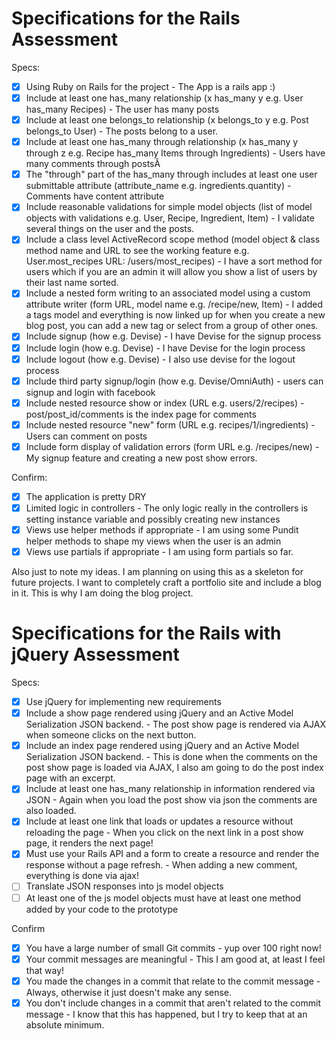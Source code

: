# Specifications for the Rails Assessment

Specs:
- [x] Using Ruby on Rails for the project - The App is a rails app :)
- [x] Include at least one has_many relationship (x has_many y e.g. User has_many Recipes) - The user has many posts
- [x] Include at least one belongs_to relationship (x belongs_to y e.g. Post belongs_to User) - The posts belong to a user.
- [x] Include at least one has_many through relationship (x has_many y through z e.g. Recipe has_many Items through Ingredients) - Users have many comments through postsÂ
- [x] The "through" part of the has_many through includes at least one user submittable attribute (attribute_name e.g. ingredients.quantity) - Comments have content attribute
- [x] Include reasonable validations for simple model objects (list of model objects with validations e.g. User, Recipe, Ingredient, Item) - I validate several things on the user and the posts.
- [x] Include a class level ActiveRecord scope method (model object & class method name and URL to see the working feature e.g. User.most_recipes URL: /users/most_recipes) - I have a sort method for users which if you are an admin it will allow you show a list of users by their last name sorted.
- [x] Include a nested form writing to an associated model using a custom attribute writer (form URL, model name e.g. /recipe/new, Item) - I added a tags model and everything is now linked up for when you create a new blog post, you can add a new tag or select from a group of other ones.
- [x] Include signup (how e.g. Devise) - I have Devise for the signup process
- [x] Include login (how e.g. Devise) - I have Devise for the login process
- [x] Include logout (how e.g. Devise) - I also use devise for the logout process
- [x] Include third party signup/login (how e.g. Devise/OmniAuth) - users can signup and login with facebook
- [x] Include nested resource show or index (URL e.g. users/2/recipes) - post/post_id/comments is the index page for comments
- [x] Include nested resource "new" form (URL e.g. recipes/1/ingredients) - Users can comment on posts
- [x] Include form display of validation errors (form URL e.g. /recipes/new) - My signup feature and creating a new post show errors.

Confirm:
- [x] The application is pretty DRY
- [x] Limited logic in controllers - The only logic really in the controllers is setting instance variable and possibly creating new instances
- [x] Views use helper methods if appropriate - I am using some Pundit helper methods to shape my views when the user is an admin
- [x] Views use partials if appropriate - I am using form partials so far.

Also just to note my ideas. I am planning on using this as a skeleton for future projects. I want to completely craft a portfolio site and include a blog in it. This is why I am doing the blog project.

# Specifications for the Rails with jQuery Assessment

Specs:
- [x] Use jQuery for implementing new requirements
- [x] Include a show page rendered using jQuery and an Active Model Serialization JSON backend. - The post show page is rendered via AJAX when someone clicks on the next button.
- [x] Include an index page rendered using jQuery and an Active Model Serialization JSON backend. - This is done when the comments on the post show page is loaded via AJAX, I also am going to do the post index page with an excerpt.
- [x] Include at least one has_many relationship in information rendered via JSON - Again when you load the post show via json the comments are also loaded.
- [x] Include at least one link that loads or updates a resource without reloading the page - When you click on the next link in a post show page, it renders the next page!
- [x] Must use your Rails API and a form to create a resource and render the response without a page refresh. - When adding a new comment, everything is done via ajax!
- [ ] Translate JSON responses into js model objects
- [ ] At least one of the js model objects must have at least one method added by your code to the prototype

Confirm
- [x] You have a large number of small Git commits - yup over 100 right now!
- [x] Your commit messages are meaningful - This I am good at, at least I feel that way!
- [x] You made the changes in a commit that relate to the commit message - Always, otherwise it just doesn't make any sense.
- [x] You don't include changes in a commit that aren't related to the commit message - I know that this has happened, but I try to keep that at an absolute minimum.
